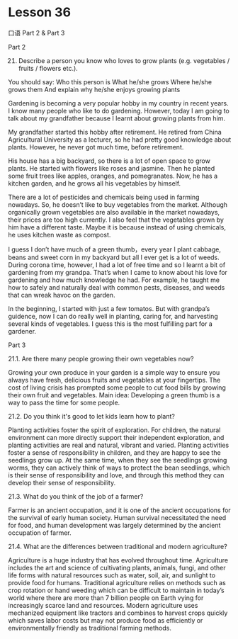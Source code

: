 # Lesson 36

口语 Part 2 & Part 3

Part 2

21.   Describe a person you know who loves to grow plants (e.g. vegetables / fruits / flowers etc.). 

You should say:
Who this person is
What he/she grows
Where he/she grows them
And explain why he/she enjoys growing plants

Gardening is becoming a very popular hobby in my country in recent years. I know many people who like to do gardening. However, today I am going to talk about my grandfather because I learnt about growing plants from him.

My grandfather started this hobby after retirement. He retired from China Agricultural University as a lecturer, so he had pretty good knowledge about plants. However, he never got much time, before retirement.

His house has a big backyard, so there is a lot of open space to grow plants. He started with flowers like roses and jasmine. Then he planted some fruit trees like apples, oranges, and pomegranates. Now, he has a kitchen garden, and he grows all his vegetables by himself.

There are a lot of pesticides and chemicals being used in farming nowadays. So, he doesn’t like to buy vegetables from the market. Although organically grown vegetables are also available in the market nowadays, their prices are too high currently. I also feel that the vegetables grown by him have a different taste. Maybe it is because instead of using chemicals, he uses kitchen waste as compost.

I guess I don’t have much of a green thumb，every year I plant cabbage, beans and sweet corn in my backyard but all I ever get is a lot of weeds. During corona time, however, I had a lot of free time and so I learnt a bit of gardening from my grandpa. That’s when I came to know about his love for gardening and how much knowledge he had. For example, he taught me how to safely and naturally deal with common pests, diseases, and weeds that can wreak havoc on the garden.

In the beginning, I started with just a few tomatos. But with grandpa’s guidence, now I can do really well in planting, caring for, and harvesting several kinds of vegetables. I guess this is the most fulfilling part for a gardener.

Part 3


21.1. Are there many people growing their own vegetables now?

Growing your own produce in your garden is a simple way to ensure you always have fresh, delicious fruits and vegetables at your fingertips. The cost of living crisis has prompted some people to cut food bills by growing their own fruit and vegetables. Main idea: Developing a green thumb is a way to pass the time for some people.

21.2. Do you think it's good to let kids learn how to plant?

Planting activities foster the spirit of exploration. For children, the natural environment can more directly support their independent exploration, and planting activities are real and natural, vibrant and varied. Planting activities foster a sense of responsibility in children, and they are happy to see the seedlings grow up. At the same time, when they see the seedlings growing worms, they can actively think of ways to protect the bean seedlings, which is their sense of responsibility and love, and through this method they can develop their sense of responsibility.

21.3. What do you think of the job of a farmer?

Farmer is an ancient occupation, and it is one of the ancient occupations for the survival of early human society. Human survival necessitated the need for food, and human development was largely determined by the ancient occupation of farmer.

21.4. What are the differences between traditional and modern agriculture?

Agriculture is a huge industry that has evolved throughout time. Agriculture includes the art and science of cultivating plants, animals, fungi, and other life forms with natural resources such as water, soil, air, and sunlight to provide food for humans. Traditional agriculture relies on methods such as crop rotation or hand weeding which can be difficult to maintain in today’s world where there are more than 7 billion people on Earth vying for increasingly scarce land and resources. Modern agriculture uses mechanized equipment like tractors and combines to harvest crops quickly which saves labor costs but may not produce food as efficiently or environmentally friendly as traditional farming methods.